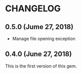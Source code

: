# CHANGELOG

## 0.5.0 (Jume 27, 2018)

* Manage file opening exception

## 0.4.0 (June 27, 2018)

This is the first version of this gem.


